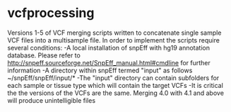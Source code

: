 # vcfprocessing
Versions 1-5 of VCF merging scripts written to concatenate single sample VCF files into a multisample file. In order to implement the scripts require several conditions:
  -A local installation of snpEff with hg19 annotation database. Please refer to http://snpeff.sourceforge.net/SnpEff_manual.html#cmdline
   for further information
  -A directory within snpEff termed "input" as follows ~/snpEff/snpEff/input/*
  -The "input" directory can contain subfolders for each sample or tissue type which will contain the target VCFs
  -It is critical the the versions of the VCFs are the same. Merging 4.0 with 4.1 and above will produce unintelligible files
  
  


